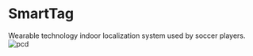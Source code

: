 # SmartTag
Wearable technology indoor localization system used by soccer players.
![pcd](https://user-images.githubusercontent.com/94719195/221408634-3c0b20fe-6581-4159-83fe-fb8e53569da7.png)

